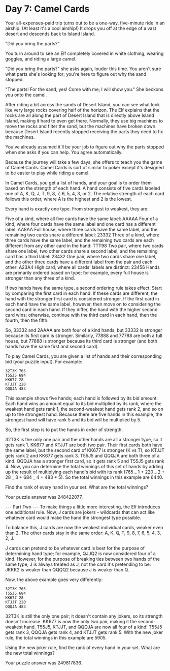 # Day 7: Camel Cards

Your all-expenses-paid trip turns out to be a one-way, five-minute ride in an
airship. (At least it's a cool airship!) It drops you off at the edge of a vast
desert and descends back to Island Island.

"Did you bring the parts?"

You turn around to see an Elf completely covered in white clothing, wearing
goggles, and riding a large camel.

"Did you bring the parts?" she asks again, louder this time. You aren't sure
what parts she's looking for; you're here to figure out why the sand stopped.

"The parts! For the sand, yes! Come with me; I will show you." She beckons you
onto the camel.

After riding a bit across the sands of Desert Island, you can see what look like
very large rocks covering half of the horizon. The Elf explains that the rocks
are all along the part of Desert Island that is directly above Island Island,
making it hard to even get there. Normally, they use big machines to move the
rocks and filter the sand, but the machines have broken down because Desert
Island recently stopped receiving the parts they need to fix the machines.

You've already assumed it'll be your job to figure out why the parts stopped
when she asks if you can help. You agree automatically.

Because the journey will take a few days, she offers to teach you the game of
Camel Cards. Camel Cards is sort of similar to poker except it's designed to be
easier to play while riding a camel.

In Camel Cards, you get a list of hands, and your goal is to order them based on
the strength of each hand. A hand consists of five cards labeled one of A, K, Q,
J, T, 9, 8, 7, 6, 5, 4, 3, or 2. The relative strength of each card follows this
order, where A is the highest and 2 is the lowest.

Every hand is exactly one type. From strongest to weakest, they are:

Five of a kind, where all five cards have the same label: AAAAA Four of a kind,
where four cards have the same label and one card has a different label: AA8AA
Full house, where three cards have the same label, and the remaining two cards
share a different label: 23332 Three of a kind, where three cards have the same
label, and the remaining two cards are each different from any other card in the
hand: TTT98 Two pair, where two cards share one label, two other cards share a
second label, and the remaining card has a third label: 23432 One pair, where
two cards share one label, and the other three cards have a different label from
the pair and each other: A23A4 High card, where all cards' labels are distinct:
23456 Hands are primarily ordered based on type; for example, every full house
is stronger than any three of a kind.

If two hands have the same type, a second ordering rule takes effect. Start by
comparing the first card in each hand. If these cards are different, the hand
with the stronger first card is considered stronger. If the first card in each
hand have the same label, however, then move on to considering the second card
in each hand. If they differ, the hand with the higher second card wins;
otherwise, continue with the third card in each hand, then the fourth, then the
fifth.

So, 33332 and 2AAAA are both four of a kind hands, but 33332 is stronger because
its first card is stronger. Similarly, 77888 and 77788 are both a full house,
but 77888 is stronger because its third card is stronger (and both hands have
the same first and second card).

To play Camel Cards, you are given a list of hands and their corresponding bid
(your puzzle input). For example:

```
32T3K 765
T55J5 684
KK677 28
KTJJT 220
QQQJA 483
```

This example shows five hands; each hand is followed by its bid amount. Each
hand wins an amount equal to its bid multiplied by its rank, where the weakest
hand gets rank 1, the second-weakest hand gets rank 2, and so on up to the
strongest hand. Because there are five hands in this example, the strongest hand
will have rank 5 and its bid will be multiplied by 5.

So, the first step is to put the hands in order of strength:

32T3K is the only one pair and the other hands are all a stronger type, so it
gets rank 1. KK677 and KTJJT are both two pair. Their first cards both have the
same label, but the second card of KK677 is stronger (K vs T), so KTJJT gets
rank 2 and KK677 gets rank 3. T55J5 and QQQJA are both three of a kind. QQQJA
has a stronger first card, so it gets rank 5 and T55J5 gets rank 4. Now, you can
determine the total winnings of this set of hands by adding up the result of
multiplying each hand's bid with its rank (765 _ 1 + 220 _ 2 + 28 _ 3 + 684 _
4 + 483 \* 5). So the total winnings in this example are 6440.

Find the rank of every hand in your set. What are the total winnings?

Your puzzle answer was 248422077.

--- Part Two --- To make things a little more interesting, the Elf introduces
one additional rule. Now, J cards are jokers - wildcards that can act like
whatever card would make the hand the strongest type possible.

To balance this, J cards are now the weakest individual cards, weaker even
than 2. The other cards stay in the same order: A, K, Q, T, 9, 8, 7, 6, 5, 4, 3,
2, J.

J cards can pretend to be whatever card is best for the purpose of determining
hand type; for example, QJJQ2 is now considered four of a kind. However, for the
purpose of breaking ties between two hands of the same type, J is always treated
as J, not the card it's pretending to be: JKKK2 is weaker than QQQQ2 because J
is weaker than Q.

Now, the above example goes very differently:

```
32T3K 765
T55J5 684
KK677 28
KTJJT 220
QQQJA 483
```

32T3K is still the only one pair; it doesn't contain any jokers, so its strength
doesn't increase. KK677 is now the only two pair, making it the second-weakest
hand. T55J5, KTJJT, and QQQJA are now all four of a kind! T55J5 gets rank 3,
QQQJA gets rank 4, and KTJJT gets rank 5. With the new joker rule, the total
winnings in this example are 5905.

Using the new joker rule, find the rank of every hand in your set. What are the
new total winnings?

Your puzzle answer was 249817836.
